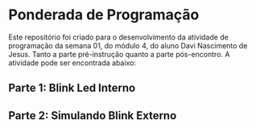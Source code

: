 # Ponderada de Programação

Este repositório foi criado para o desenvolvimento da atividade de programação da semana 01, do módulo 4, do aluno Davi Nascimento de Jesus. Tanto a parte pré-instrução quanto a parte pós-encontro. A atividade pode ser encontrada abaixo:

## Parte 1: Blink Led Interno

## Parte 2: Simulando Blink Externo
